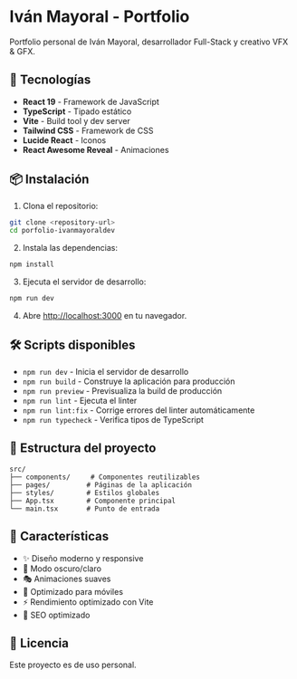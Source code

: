 # Iván Mayoral - Portfolio

Portfolio personal de Iván Mayoral, desarrollador Full-Stack y creativo VFX & GFX.

## 🚀 Tecnologías

- **React 19** - Framework de JavaScript
- **TypeScript** - Tipado estático
- **Vite** - Build tool y dev server
- **Tailwind CSS** - Framework de CSS
- **Lucide React** - Iconos
- **React Awesome Reveal** - Animaciones

## 📦 Instalación

1. Clona el repositorio:
```bash
git clone <repository-url>
cd porfolio-ivanmayoraldev
```

2. Instala las dependencias:
```bash
npm install
```

3. Ejecuta el servidor de desarrollo:
```bash
npm run dev
```

4. Abre [http://localhost:3000](http://localhost:3000) en tu navegador.

## 🛠️ Scripts disponibles

- `npm run dev` - Inicia el servidor de desarrollo
- `npm run build` - Construye la aplicación para producción
- `npm run preview` - Previsualiza la build de producción
- `npm run lint` - Ejecuta el linter
- `npm run lint:fix` - Corrige errores del linter automáticamente
- `npm run typecheck` - Verifica tipos de TypeScript

## 📁 Estructura del proyecto

```
src/
├── components/     # Componentes reutilizables
├── pages/         # Páginas de la aplicación
├── styles/        # Estilos globales
├── App.tsx        # Componente principal
└── main.tsx       # Punto de entrada
```

## 🎨 Características

- ✨ Diseño moderno y responsive
- 🌙 Modo oscuro/claro
- 🎭 Animaciones suaves
- 📱 Optimizado para móviles
- ⚡ Rendimiento optimizado con Vite
- 🎯 SEO optimizado

## 📄 Licencia

Este proyecto es de uso personal.
